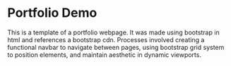 # Portfolio Demo
This is a template of a portfolio webpage. It was made using bootstrap in html and references a bootstrap cdn. Processes involved creating a functional navbar to navigate between pages, using bootstrap grid system to position elements, and maintain aesthetic in dynamic viewports. 
